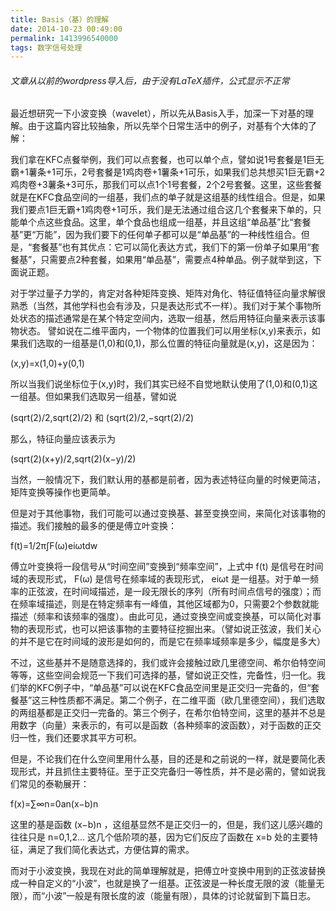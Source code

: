 ```yaml
---
title: Basis（基）的理解
date: 2014-10-23 00:49:00
permalink: 1413996540000
tags: 数字信号处理
---
```


###### 文章从以前的wordpress导入后，由于没有LaTeX插件，公式显示不正常  

最近想研究一下小波变换（wavelet），所以先从Basis入手，加深一下对基的理解。由于这篇内容比较抽象，所以先举个日常生活中的例子，对基有个大体的了解：

我们拿在KFC点餐举例，我们可以点套餐，也可以单个点，譬如说1号套餐是1巨无霸+1薯条+1可乐，2号套餐是1鸡肉卷+1薯条+1可乐，如果我们总共想买1巨无霸+2鸡肉卷+3薯条+3可乐，那我们可以点1个1号套餐，2个2号套餐。这里，这些套餐就是在KFC食品空间的一组基，我们点的单子就是这组基的线性组合。但是，如果我们要点1巨无霸+1鸡肉卷+1可乐，我们是无法通过组合这几个套餐来下单的，只能单个点这些食品。这里，单个食品也组成一组基，并且这组“单品基”比“套餐基”更“万能”，因为我们要下的任何单子都可以是“单品基”的一种线性组合。但是，“套餐基”也有其优点：它可以简化表达方式，我们下的第一份单子如果用“套餐基”，只需要点2种套餐，如果用“单品基”，需要点4种单品。例子就举到这，下面说正题。

对于学过量子力学的，肯定对各种矩阵变换、矩阵对角化、特征值特征向量求解很熟悉（当然，其他学科也会有涉及，只是表达形式不一样）。我们对于某个事物所处状态的描述通常是在某个特定空间内，选取一组基，然后用特征向量来表示该事物状态。
譬如说在二维平面内，一个物体的位置我们可以用坐标(x,y)来表示，如果我们选取的一组基是(1,0)和(0,1)，那么位置的特征向量就是(x,y)，这是因为：

(x,y)=x(1,0)+y(0,1)

所以当我们说坐标位于(x,y)时，我们其实已经不自觉地默认使用了(1,0)和(0,1)这一组基。但如果我们选取另一组基，譬如说

(sqrt(2)/2,sqrt(2)/2) 和 (sqrt(2)/2,−sqrt(2)/2)

那么，特征向量应该表示为

(sqrt(2)(x+y)/2,sqrt(2)(x−y)/2)

当然，一般情况下，我们默认用的基都是前者，因为表述特征向量的时候更简洁，矩阵变换等操作也更简单。

但是对于其他事物，我们可能可以通过变换基、甚至变换空间，来简化对该事物的描述。我们接触的最多的便是傅立叶变换：

f(t)=1/2π∫F(ω)eiωtdw

傅立叶变换将一段信号从“时间空间”变换到“频率空间”，上式中 f(t) 是信号在时间域的表现形式， F(ω) 是信号在频率域的表现形式， eiωt 是一组基。对于单一频率的正弦波，在时间域描述，是一段无限长的序列（所有时间点信号的强度）；而在频率域描述，则是在特定频率有一峰值，其他区域都为0，只需要2个参数就能描述（频率和该频率的强度）。由此可见，通过变换空间或变换基，可以简化对事物的表现形式，也可以把该事物的主要特征挖掘出来。（譬如说正弦波，我们关心的并不是它在时间域的波形是如何的，而是它在频率域频率是多少，幅度是多大）

不过，这些基并不是随意选择的，我们或许会接触过欧几里德空间、希尔伯特空间等等，这些空间会规范一下我们可选择的基，譬如说正交性，完备性，归一化。我们举的KFC例子中，“单品基”可以说在KFC食品空间里是正交归一完备的，但“套餐基”这三种性质都不满足。第二个例子，在二维平面（欧几里德空间），我们选取的两组基都是正交归一完备的。第三个例子，在希尔伯特空间，这里的基并不总是用数字（向量）来表示的，有可以是函数（各种频率的波函数），对于函数的正交归一性，我们还要求其平方可积。

但是，不论我们在什么空间里用什么基，目的还是和之前说的一样，就是要简化表现形式，并且抓住主要特征。至于正交完备归一等性质，并不是必需的，譬如说我们常见的泰勒展开：

f(x)=∑∞n=0an(x−b)n

这里的基是函数 (x−b)n ，这组基显然不是正交归一的，但是，我们这儿感兴趣的往往只是 n=0,1,2... 这几个低阶项的基，因为它们反应了函数在 x=b 处的主要特征，满足了我们简化表达式，方便估算的需求。

而对于小波变换，我现在对此的简单理解就是，把傅立叶变换中用到的正弦波替换成一种自定义的“小波”，也就是换了一组基。正弦波是一种长度无限的波（能量无限），而“小波”一般是有限长度的波（能量有限），具体的讨论就留到下篇日志。